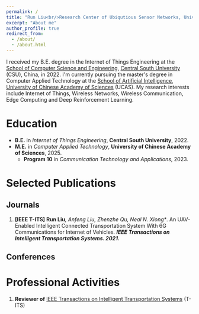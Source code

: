 ```yaml
---
permalink: /
title: "Run Liu<br/>Research Center of Ubiqutious Sensor Networks, University of Chinese Academy of Sciences"
excerpt: "About me"
author_profile: true
redirect_from: 
  - /about/
  - /about.html
---
```

I received my B.E. degree in the Internet of Things Engineering at the [School of Computer Science and Engineering](https://cse.csu.edu.cn/index.htm), [Central South University](https://www.csu.edu.cn/) (CSU), China, in 2022. I'm currently pursuing the master's degree in Computer Applied Technology at the [School of Artificial Intelligence](), [University of Chinese Academy of Sciences](https://www.ucas.ac.cn/) (UCAS). My research interests include Internet of Things, Wireless Networks, Wireless Communication, Edge Computing and Deep Reinforcement Learning.

Education
======
* **B.E.** in _Internet of Things Engineering_, **Central South University**, 2022.
* **M.E.** in _Computer Applied Technology_, **University of Chinese Academy of Sciences**, 2025.
   * **Program 10** in _Communication Technology and Applications_, 2023.

Selected Publications
======
## Journals
<!-- **[IEEE T-IV]** <b>Run Liu</b><i>, Guosheng Huang, Zhenzhe Qu, Shaobo Zhang, Anfeng Liu*</i>. A Computing and Communication System for Delay-aware Task Offloading in UAV-aided MEC-based Vehicular Network. <b><i>IEEE Transactions on Intelligent Vehicles. 2022.</i></b> -->
<!-- **[IEEE T-IV]** <b>Run Liu</b><i>, Zhenzhe Qu, Guosheng Huang, Shaobo Zhang, Anfeng Liu*</i>. DRL-UTPS: DRL-based Trajectory Planning for Unmanned Aerial Vehicles for Data Collection in Dynamic IoT Network. <b><i>IEEE Transactions on Intelligent Vehicles. 2022.</i></b> -->
1. **[IEEE T-ITS]** <b>Run Liu</b><i>, Anfeng Liu, Zhenzhe Qu, Neal N. Xiong*</i>. An UAV-Enabled Intelligent Connected Transportation System With 6G Communications for Internet of Vehicles. <b><i>IEEE Transactions on Intelligent Transportation Systems. 2021.</i></b>

## Conferences


Professional Activities
======
1. <b>Reviewer of</b> [IEEE Transactions on Intelligent Transportation Systems](https://ieee-itss.org/pub/t-its/) (T-ITS)
